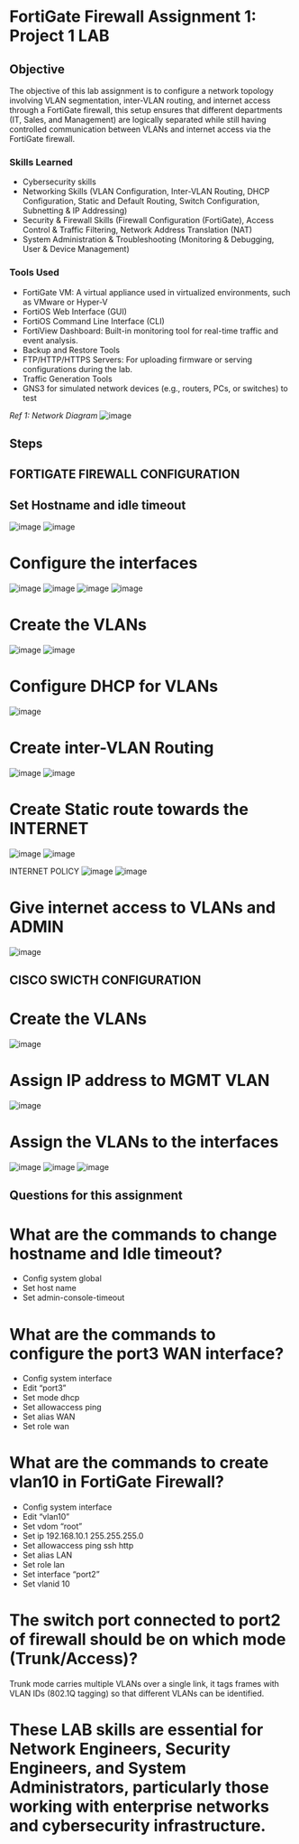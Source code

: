 # FortiGate Firewall Assignment 1: Project 1 LAB

## Objective

The objective of this lab assignment is to configure a network topology involving VLAN segmentation, inter-VLAN routing, and internet access through a FortiGate firewall, this setup ensures that different departments (IT, Sales, and Management) are logically separated while still having controlled communication between VLANs and internet access via the FortiGate firewall.

### Skills Learned

- Cybersecurity skills
- Networking Skills (VLAN Configuration, Inter-VLAN Routing, DHCP Configuration, Static and Default Routing, Switch Configuration, Subnetting & IP Addressing)
- Security & Firewall Skills (Firewall Configuration (FortiGate), Access Control & Traffic Filtering, Network Address Translation (NAT)
- System Administration & Troubleshooting (Monitoring & Debugging, User & Device Management)


### Tools Used

- FortiGate VM: A virtual appliance used in virtualized environments, such as VMware or Hyper-V
- FortiOS Web Interface (GUI)
- FortiOS Command Line Interface (CLI)
- FortiView Dashboard: Built-in monitoring tool for real-time traffic and event analysis.
- Backup and Restore Tools
- FTP/HTTP/HTTPS Servers: For uploading firmware or serving configurations during the lab.
- Traffic Generation Tools
- GNS3 for simulated network devices (e.g., routers, PCs, or switches) to test


*Ref 1: Network Diagram*
 ![image](https://github.com/user-attachments/assets/8e32791f-cba3-42af-9816-68bc806362ad)



## Steps

## FORTIGATE FIREWALL CONFIGURATION

## Set Hostname and idle timeout
![image](https://github.com/user-attachments/assets/78e8b4e9-1fb2-4ab9-b9f3-f16ecbb74eff)
![image](https://github.com/user-attachments/assets/786b7fbe-a958-43ac-b96f-66bfd0848608)
 

 

# Configure the interfaces
![image](https://github.com/user-attachments/assets/1f000d7d-0bc2-4541-8bec-d9393ead68c6)
![image](https://github.com/user-attachments/assets/ea935049-5f23-473f-b6f2-62cff44e67af)
![image](https://github.com/user-attachments/assets/7b1f339f-ef2b-4ee4-9e9c-2229762f84a8)
![image](https://github.com/user-attachments/assets/725e6afa-e8ad-422c-aeda-6d40a6de00f0)
 
# Create the VLANs
![image](https://github.com/user-attachments/assets/a274c83d-b5b8-438c-b77f-7f7b845a5c4f)
![image](https://github.com/user-attachments/assets/e42aa54b-37cd-4077-903c-92da2940aada)

# Configure DHCP for VLANs
![image](https://github.com/user-attachments/assets/92e4c22d-1b43-4a58-b088-556702ec196f)
 

# Create inter-VLAN Routing
![image](https://github.com/user-attachments/assets/c1896898-5ca9-4be5-8bd7-096aed730353)
![image](https://github.com/user-attachments/assets/5507513e-31fd-4dc7-b6fa-cc3e9d09d071)

# Create Static route towards the INTERNET
![image](https://github.com/user-attachments/assets/dae79f76-4dca-4984-afe1-1b218caeb311)
![image](https://github.com/user-attachments/assets/f22cae34-ea28-45ca-a5ce-07b1fe4991dd)
 
 
INTERNET POLICY
![image](https://github.com/user-attachments/assets/02170a08-5c7d-4871-a234-63ca8aa5adb2)
![image](https://github.com/user-attachments/assets/15cb310e-80c6-44e9-8a37-1b548fdbcf6a)
 
 

# Give internet access to VLANs and ADMIN
![image](https://github.com/user-attachments/assets/660b5e4b-230c-4bfe-9321-b7ed55755679)
 




## CISCO SWICTH CONFIGURATION

# Create the VLANs
![image](https://github.com/user-attachments/assets/301dadef-c974-4d65-8f7a-714d0bf85cc0)
 

# Assign IP address to MGMT VLAN
![image](https://github.com/user-attachments/assets/239d0a63-6fae-4767-81a1-13a6bcf0eda3)
 

# Assign the VLANs to the interfaces
![image](https://github.com/user-attachments/assets/d948a830-b45b-427e-912f-928113a7e035)
![image](https://github.com/user-attachments/assets/58c6474f-bdb4-4135-a90b-c25dd56e66d1)
![image](https://github.com/user-attachments/assets/e633c7a5-0401-4c8a-bbf7-9051dd31f405)
 
 
 


## Questions for this assignment

# What are the commands to change hostname and Idle timeout?

* Config system global
* Set host name <HOSTNAME>
* Set admin-console-timeout <VALUE>


# What are the commands to configure the port3 WAN interface?

* Config system interface
* Edit “port3”
* Set mode dhcp
* Set allowaccess ping
* Set alias WAN
* Set role wan


# What are the commands to create vlan10 in FortiGate Firewall?

* Config system interface
* Edit “vlan10”
* Set vdom “root”
* Set ip 192.168.10.1 255.255.255.0
* Set allowaccess ping ssh http
* Set alias LAN
* Set role lan
* Set interface “port2”
* Set vlanid 10


# The switch port connected to port2 of firewall should be on which mode (Trunk/Access)?

Trunk mode carries multiple VLANs over a single link, it tags frames with VLAN IDs (802.1Q tagging) so that different VLANs can be identified.



# These LAB skills are essential for Network Engineers, Security Engineers, and System Administrators, particularly those working with enterprise networks and cybersecurity infrastructure.




